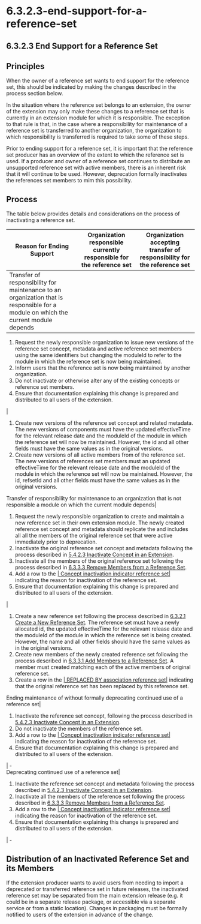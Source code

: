 # 6.3.2.3-end-support-for-a-reference-set

## 6.3.2.3 End Support for a Reference Set

## Principles

When the owner of a reference set wants to end support for the reference set, this should be indicated by making the changes described in the process section below.

In the situation where the reference set belongs to an extension, the owner of the extension may only make these changes to a reference set that is currently in an extension module for which it is responsible. The exception to that rule is that, in the case where a responsibility for maintenance of a reference set is transferred to another organization, the organization to which responsibility is transferred is required to take some of these steps.

Prior to ending support for a reference set, it is important that the reference set producer has an overview of the extent to which the reference set is used. If a producer and owner of a reference set continues to distribute an unsupported reference set with active members, there is an inherent risk that it will continue to be used. However, deprecation formally inactivates the references set members to mim this possibility.

## Process

The table below provides details and considerations on the process of inactivating a reference set.

| **Reason for Ending Support**                                                                                                      | **Organization responsible currently responsible for the reference set** | **Organization accepting transfer of responsibility for the reference set** |
| ---------------------------------------------------------------------------------------------------------------------------------- | ------------------------------------------------------------------------ | --------------------------------------------------------------------------- |
| Transfer of responsibility for maintenance to an organization that is responsible for a module on which the current module depends |                                                                          |                                                                             |

1. Request the newly responsible organization to issue new versions of the reference set concept, metadata and active reference set members using the same identifiers but changing the moduleId to refer to the module in which the reference set is now being maintained.
2. Inform users that the reference set is now being maintained by another organization.
3. Do not inactivate or otherwise alter any of the existing concepts or reference set members.
4. Ensure that documentation explaining this change is prepared and distributed to all users of the extension.

|

1. Create new versions of the reference set concept and related metadata. The new versions of components must have the updated effectiveTime for the relevant release date and the moduleId of the module in which the reference set will now be maintained. However, the id and all other fields must have the same values as in the original versions.
2. Create new versions of all active members from of the reference set. The new versions of references set members must an updated effectiveTime for the relevant release date and the moduleId of the module in which the reference set will now be maintained. However, the id, refsetId and all other fields must have the same values as in the original versions.

Transfer of responsibility for maintenance to an organization that is not responsible a module on which the current module depends|

1. Request the newly responsible organization to create and maintain a new reference set in their own extension module. The newly created reference set concept and metadata should replicate the and includes all all the members of the original reference set that were active immediately prior to deprecation.
2. Inactivate the original reference set concept and metadata following the process described in [5.4.2.3 Inactivate Concept in an Extension](https://confluence.ihtsdotools.org/display/WIPEXTPG/5.4.2.3+Inactivate+Concept+in+an+Extension).
3. Inactivate all the members of the original reference set following the process described in [6.3.3.3 Remove Members from a Reference Set](https://github.com/IHTSDO/snomedct-refset-guide/blob/main/6%20reference-set-development/6.3%20development/6.3.2%20authoring-reference-sets/6.3.3.3-Remove-Members-from-a-Reference-Set_59343458.html).
4. Add a row to the [| Concept inactivation indicator reference set|](http://snomed.info/id/900000000000489007) indicating the reason for inactivation of the reference set.
5. Ensure that documentation explaining this change is prepared and distributed to all users of the extension.

|

1. Create a new reference set following the process described in [6.3.2.1 Create a New Reference Set](https://github.com/IHTSDO/snomedct-refset-guide/blob/main/6%20reference-set-development/6.3%20development/6.3.2%20authoring-reference-sets/6.3.2.1-Create-a-New-Reference-Set_57814930.html). The reference set must have a newly allocated id, the updated effectiveTime for the relevant release date and the moduleId of the module in which the reference set is being created. However, the name and all other fields should have the same values as in the original versions.
2. Create new members of the newly created reference set following the process described in [6.3.3.1 Add Members to a Reference Set](https://github.com/IHTSDO/snomedct-refset-guide/blob/main/6%20reference-set-development/6.3%20development/6.3.2%20authoring-reference-sets/6.3.3.1-Add-Members-to-a-Reference-Set_59343436.html). A member must created matching each of the active members of original reference set.
3. Create a row in the [| REPLACED BY association reference set|](http://snomed.info/id/900000000000526001) indicating that the original reference set has been replaced by this reference set.

Ending maintenance of without formally deprecating continued use of a reference set|

1. Inactivate the reference set concept, following the process described in [5.4.2.3 Inactivate Concept in an Extension](https://confluence.ihtsdotools.org/display/WIPEXTPG/5.4.2.3+Inactivate+Concept+in+an+Extension).
2. Do not inactivate the members of the reference set.
3. Add a row to the [| Concept inactivation indicator reference set|](http://snomed.info/id/900000000000489007) indicating the reason for inactivation of the reference set.
4. Ensure that documentation explaining this change is prepared and distributed to all users of the extension.

\| -\
Deprecating continued use of a reference set|

1. Inactivate the reference set concept and metadata following the process described in [5.4.2.3 Inactivate Concept in an Extension](https://confluence.ihtsdotools.org/display/WIPEXTPG/5.4.2.3+Inactivate+Concept+in+an+Extension).
2. Inactivate all the members of the reference set following the process described in [6.3.3.3 Remove Members from a Reference Set](https://github.com/IHTSDO/snomedct-refset-guide/blob/main/6%20reference-set-development/6.3%20development/6.3.2%20authoring-reference-sets/6.3.3.3-Remove-Members-from-a-Reference-Set_59343458.html).
3. Add a row to the [| Concept inactivation indicator reference set|](http://snomed.info/id/900000000000489007) indicating the reason for inactivation of the reference set.
4. Ensure that documentation explaining this change is prepared and distributed to all users of the extension.

\| -

## Distribution of an Inactivated Reference Set and its Members

If the extension producer wants to avoid users from needing to import a deprecated or transferred reference set in future releases, the inactivated reference set may be separated from the main extension release (e.g. it could be in a separate release package, or accessible via a separate service or from a static location). Changes in packaging must be formally notified to users of the extension in advance of the change.

